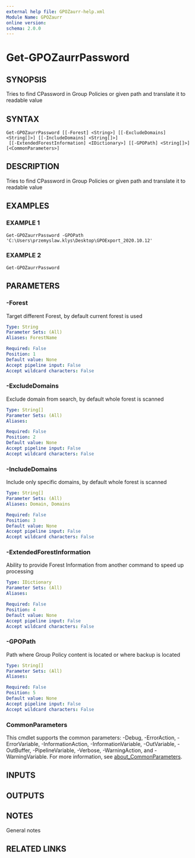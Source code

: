 ```yaml
---
external help file: GPOZaurr-help.xml
Module Name: GPOZaurr
online version:
schema: 2.0.0
---
```


# Get-GPOZaurrPassword

## SYNOPSIS
Tries to find CPassword in Group Policies or given path and translate it to readable value

## SYNTAX

```
Get-GPOZaurrPassword [[-Forest] <String>] [[-ExcludeDomains] <String[]>] [[-IncludeDomains] <String[]>]
 [[-ExtendedForestInformation] <IDictionary>] [[-GPOPath] <String[]>] [<CommonParameters>]
```

## DESCRIPTION
Tries to find CPassword in Group Policies or given path and translate it to readable value

## EXAMPLES

### EXAMPLE 1
```
Get-GPOZaurrPassword -GPOPath 'C:\Users\przemyslaw.klys\Desktop\GPOExport_2020.10.12'
```

### EXAMPLE 2
```
Get-GPOZaurrPassword
```

## PARAMETERS

### -Forest
Target different Forest, by default current forest is used

```yaml
Type: String
Parameter Sets: (All)
Aliases: ForestName

Required: False
Position: 1
Default value: None
Accept pipeline input: False
Accept wildcard characters: False
```

### -ExcludeDomains
Exclude domain from search, by default whole forest is scanned

```yaml
Type: String[]
Parameter Sets: (All)
Aliases:

Required: False
Position: 2
Default value: None
Accept pipeline input: False
Accept wildcard characters: False
```

### -IncludeDomains
Include only specific domains, by default whole forest is scanned

```yaml
Type: String[]
Parameter Sets: (All)
Aliases: Domain, Domains

Required: False
Position: 3
Default value: None
Accept pipeline input: False
Accept wildcard characters: False
```

### -ExtendedForestInformation
Ability to provide Forest Information from another command to speed up processing

```yaml
Type: IDictionary
Parameter Sets: (All)
Aliases:

Required: False
Position: 4
Default value: None
Accept pipeline input: False
Accept wildcard characters: False
```

### -GPOPath
Path where Group Policy content is located or where backup is located

```yaml
Type: String[]
Parameter Sets: (All)
Aliases:

Required: False
Position: 5
Default value: None
Accept pipeline input: False
Accept wildcard characters: False
```

### CommonParameters
This cmdlet supports the common parameters: -Debug, -ErrorAction, -ErrorVariable, -InformationAction, -InformationVariable, -OutVariable, -OutBuffer, -PipelineVariable, -Verbose, -WarningAction, and -WarningVariable. For more information, see [about_CommonParameters](http://go.microsoft.com/fwlink/?LinkID=113216).

## INPUTS

## OUTPUTS

## NOTES
General notes

## RELATED LINKS
